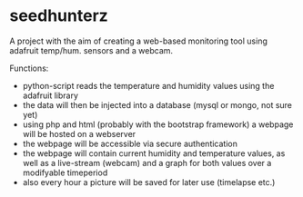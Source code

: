 # seedhunterz
A project with the aim of creating a web-based monitoring tool using adafruit temp/hum. sensors and a webcam.

Functions:
- python-script reads the temperature and humidity values using the adafruit library
- the data will then be injected into a database (mysql or mongo, not sure yet)
- using php and html (probably with the bootstrap framework) a webpage will be hosted on a webserver
- the webpage will be accessible via secure authentication
- the webpage will contain current humidity and temperature values, as well as a live-stream (webcam) and a graph for both values over a modifyable timeperiod
- also every hour a picture will be saved for later use (timelapse etc.)
